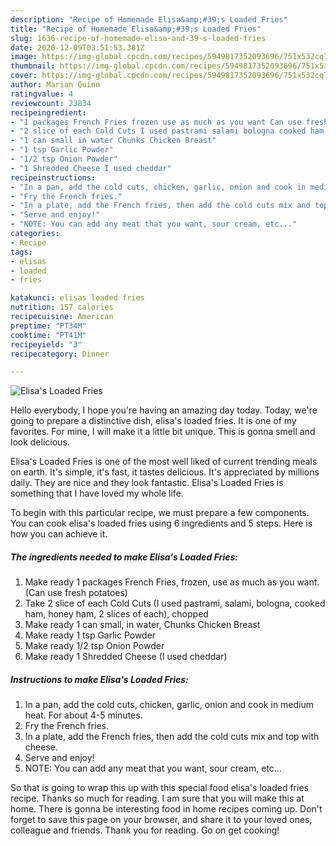 ```yaml
---
description: "Recipe of Homemade Elisa&amp;#39;s Loaded Fries"
title: "Recipe of Homemade Elisa&amp;#39;s Loaded Fries"
slug: 1636-recipe-of-homemade-elisa-and-39-s-loaded-fries
date: 2020-12-09T03:51:53.381Z
image: https://img-global.cpcdn.com/recipes/5949817352093696/751x532cq70/elisas-loaded-fries-recipe-main-photo.jpg
thumbnail: https://img-global.cpcdn.com/recipes/5949817352093696/751x532cq70/elisas-loaded-fries-recipe-main-photo.jpg
cover: https://img-global.cpcdn.com/recipes/5949817352093696/751x532cq70/elisas-loaded-fries-recipe-main-photo.jpg
author: Marian Quinn
ratingvalue: 4
reviewcount: 23834
recipeingredient:
- "1 packages French Fries frozen use as much as you want Can use fresh potatoes"
- "2 slice of each Cold Cuts I used pastrami salami bologna cooked ham honey ham 2 slices of each chopped"
- "1 can small in water Chunks Chicken Breast"
- "1 tsp Garlic Powder"
- "1/2 tsp Onion Powder"
- "1 Shredded Cheese I used cheddar"
recipeinstructions:
- "In a pan, add the cold cuts, chicken, garlic, onion and cook in medium heat. For about 4-5 minutes."
- "Fry the French fries."
- "In a plate, add the French fries, then add the cold cuts mix and top with cheese."
- "Serve and enjoy!"
- "NOTE: You can add any meat that you want, sour cream, etc..."
categories:
- Recipe
tags:
- elisas
- loaded
- fries

katakunci: elisas loaded fries 
nutrition: 157 calories
recipecuisine: American
preptime: "PT34M"
cooktime: "PT41M"
recipeyield: "3"
recipecategory: Dinner

---
```



![Elisa&#39;s Loaded Fries](https://img-global.cpcdn.com/recipes/5949817352093696/751x532cq70/elisas-loaded-fries-recipe-main-photo.jpg)

Hello everybody, I hope you're having an amazing day today. Today, we're going to prepare a distinctive dish, elisa&#39;s loaded fries. It is one of my favorites. For mine, I will make it a little bit unique. This is gonna smell and look delicious.

Elisa&#39;s Loaded Fries is one of the most well liked of current trending meals on earth. It's simple, it's fast, it tastes delicious. It's appreciated by millions daily. They are nice and they look fantastic. Elisa&#39;s Loaded Fries is something that I have loved my whole life.




To begin with this particular recipe, we must prepare a few components. You can cook elisa&#39;s loaded fries using 6 ingredients and 5 steps. Here is how you can achieve it.

<!--inarticleads1-->

##### The ingredients needed to make Elisa&#39;s Loaded Fries:

1. Make ready 1 packages French Fries, frozen, use as much as you want. (Can use fresh potatoes)
1. Take 2 slice of each Cold Cuts (I used pastrami, salami, bologna, cooked ham, honey ham, 2 slices of each), chopped
1. Make ready 1 can small, in water, Chunks Chicken Breast
1. Make ready 1 tsp Garlic Powder
1. Make ready 1/2 tsp Onion Powder
1. Make ready 1 Shredded Cheese (I used cheddar)




<!--inarticleads2-->

##### Instructions to make Elisa&#39;s Loaded Fries:

1. In a pan, add the cold cuts, chicken, garlic, onion and cook in medium heat. For about 4-5 minutes.
1. Fry the French fries.
1. In a plate, add the French fries, then add the cold cuts mix and top with cheese.
1. Serve and enjoy!
1. NOTE: You can add any meat that you want, sour cream, etc...




So that is going to wrap this up with this special food elisa&#39;s loaded fries recipe. Thanks so much for reading. I am sure that you will make this at home. There is gonna be interesting food in home recipes coming up. Don't forget to save this page on your browser, and share it to your loved ones, colleague and friends. Thank you for reading. Go on get cooking!
